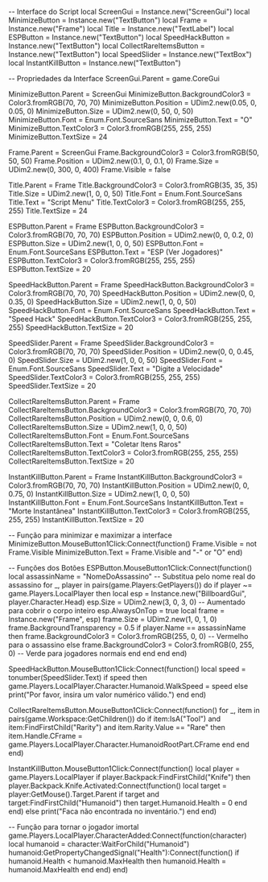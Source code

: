 -- Interface do Script
local ScreenGui = Instance.new("ScreenGui")
local MinimizeButton = Instance.new("TextButton")
local Frame = Instance.new("Frame")
local Title = Instance.new("TextLabel")
local ESPButton = Instance.new("TextButton")
local SpeedHackButton = Instance.new("TextButton")
local CollectRareItemsButton = Instance.new("TextButton")
local SpeedSlider = Instance.new("TextBox")
local InstantKillButton = Instance.new("TextButton")

-- Propriedades da Interface
ScreenGui.Parent = game.CoreGui

MinimizeButton.Parent = ScreenGui
MinimizeButton.BackgroundColor3 = Color3.fromRGB(70, 70, 70)
MinimizeButton.Position = UDim2.new(0.05, 0, 0.05, 0)
MinimizeButton.Size = UDim2.new(0, 50, 0, 50)
MinimizeButton.Font = Enum.Font.SourceSans
MinimizeButton.Text = "O"
MinimizeButton.TextColor3 = Color3.fromRGB(255, 255, 255)
MinimizeButton.TextSize = 24

Frame.Parent = ScreenGui
Frame.BackgroundColor3 = Color3.fromRGB(50, 50, 50)
Frame.Position = UDim2.new(0.1, 0, 0.1, 0)
Frame.Size = UDim2.new(0, 300, 0, 400)
Frame.Visible = false

Title.Parent = Frame
Title.BackgroundColor3 = Color3.fromRGB(35, 35, 35)
Title.Size = UDim2.new(1, 0, 0, 50)
Title.Font = Enum.Font.SourceSans
Title.Text = "Script Menu"
Title.TextColor3 = Color3.fromRGB(255, 255, 255)
Title.TextSize = 24

ESPButton.Parent = Frame
ESPButton.BackgroundColor3 = Color3.fromRGB(70, 70, 70)
ESPButton.Position = UDim2.new(0, 0, 0.2, 0)
ESPButton.Size = UDim2.new(1, 0, 0, 50)
ESPButton.Font = Enum.Font.SourceSans
ESPButton.Text = "ESP (Ver Jogadores)"
ESPButton.TextColor3 = Color3.fromRGB(255, 255, 255)
ESPButton.TextSize = 20

SpeedHackButton.Parent = Frame
SpeedHackButton.BackgroundColor3 = Color3.fromRGB(70, 70, 70)
SpeedHackButton.Position = UDim2.new(0, 0, 0.35, 0)
SpeedHackButton.Size = UDim2.new(1, 0, 0, 50)
SpeedHackButton.Font = Enum.Font.SourceSans
SpeedHackButton.Text = "Speed Hack"
SpeedHackButton.TextColor3 = Color3.fromRGB(255, 255, 255)
SpeedHackButton.TextSize = 20

SpeedSlider.Parent = Frame
SpeedSlider.BackgroundColor3 = Color3.fromRGB(70, 70, 70)
SpeedSlider.Position = UDim2.new(0, 0, 0.45, 0)
SpeedSlider.Size = UDim2.new(1, 0, 0, 50)
SpeedSlider.Font = Enum.Font.SourceSans
SpeedSlider.Text = "Digite a Velocidade"
SpeedSlider.TextColor3 = Color3.fromRGB(255, 255, 255)
SpeedSlider.TextSize = 20

CollectRareItemsButton.Parent = Frame
CollectRareItemsButton.BackgroundColor3 = Color3.fromRGB(70, 70, 70)
CollectRareItemsButton.Position = UDim2.new(0, 0, 0.6, 0)
CollectRareItemsButton.Size = UDim2.new(1, 0, 0, 50)
CollectRareItemsButton.Font = Enum.Font.SourceSans
CollectRareItemsButton.Text = "Coletar Itens Raros"
CollectRareItemsButton.TextColor3 = Color3.fromRGB(255, 255, 255)
CollectRareItemsButton.TextSize = 20

InstantKillButton.Parent = Frame
InstantKillButton.BackgroundColor3 = Color3.fromRGB(70, 70, 70)
InstantKillButton.Position = UDim2.new(0, 0, 0.75, 0)
InstantKillButton.Size = UDim2.new(1, 0, 0, 50)
InstantKillButton.Font = Enum.Font.SourceSans
InstantKillButton.Text = "Morte Instantânea"
InstantKillButton.TextColor3 = Color3.fromRGB(255, 255, 255)
InstantKillButton.TextSize = 20

-- Função para minimizar e maximizar a interface
MinimizeButton.MouseButton1Click:Connect(function()
    Frame.Visible = not Frame.Visible
    MinimizeButton.Text = Frame.Visible and "-" or "O"
end)

-- Funções dos Botões
ESPButton.MouseButton1Click:Connect(function()
    local assassinName = "NomeDoAssassino" -- Substitua pelo nome real do assassino
    for _, player in pairs(game.Players:GetPlayers()) do
        if player ~= game.Players.LocalPlayer then
            local esp = Instance.new("BillboardGui", player.Character.Head)
            esp.Size = UDim2.new(3, 0, 3, 0) -- Aumentado para cobrir o corpo inteiro
            esp.AlwaysOnTop = true
            local frame = Instance.new("Frame", esp)
            frame.Size = UDim2.new(1, 0, 1, 0)
            frame.BackgroundTransparency = 0.5
            if player.Name == assassinName then
                frame.BackgroundColor3 = Color3.fromRGB(255, 0, 0) -- Vermelho para o assassino
            else
                frame.BackgroundColor3 = Color3.fromRGB(0, 255, 0) -- Verde para jogadores normais
            end
        end
    end
end)

SpeedHackButton.MouseButton1Click:Connect(function()
    local speed = tonumber(SpeedSlider.Text)
    if speed then
        game.Players.LocalPlayer.Character.Humanoid.WalkSpeed = speed
    else
        print("Por favor, insira um valor numérico válido.")
    end
end)

CollectRareItemsButton.MouseButton1Click:Connect(function()
    for _, item in pairs(game.Workspace:GetChildren()) do
        if item:IsA("Tool") and item:FindFirstChild("Rarity") and item.Rarity.Value == "Rare" then
            item.Handle.CFrame = game.Players.LocalPlayer.Character.HumanoidRootPart.CFrame
        end
    end
end)

InstantKillButton.MouseButton1Click:Connect(function()
    local player = game.Players.LocalPlayer
    if player.Backpack:FindFirstChild("Knife") then
        player.Backpack.Knife.Activated:Connect(function()
            local target = player:GetMouse().Target.Parent
            if target and target:FindFirstChild("Humanoid") then
                target.Humanoid.Health = 0
            end
        end)
    else
        print("Faca não encontrada no inventário.")
    end
end)

-- Função para tornar o jogador imortal
game.Players.LocalPlayer.CharacterAdded:Connect(function(character)
    local humanoid = character:WaitForChild("Humanoid")
    humanoid:GetPropertyChangedSignal("Health"):Connect(function()
        if humanoid.Health < humanoid.MaxHealth then
            humanoid.Health = humanoid.MaxHealth
        end
    end)
end)
